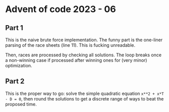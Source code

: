 # Advent of code 2023 - 06

## Part 1

This is the naive brute force implementation.
The funny part is the one-liner parsing of the race sheets (line 11). This is fucking unreadable.

Then, races are processed by checking all solutions.
The loop breaks once a non-winning case if processed after winning ones for (very minor) optimization.

## Part 2

This is the proper way to go: solve the simple quadratic equation `x**2 + x*T - D = 0`, then round the solutions to get a discrete range of ways to beat the proposed time.
